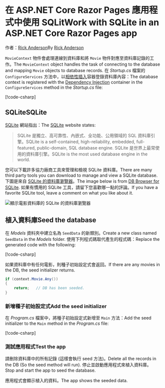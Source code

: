 # <a name="work-with-sqlite-in-an-aspnet-core-razor-pages-app"></a><span data-ttu-id="59e7d-101">在 ASP.NET Core Razor Pages 應用程式中使用 SQLit</span><span class="sxs-lookup"><span data-stu-id="59e7d-101">Work with SQLite in an ASP.NET Core Razor Pages app</span></span>

<span data-ttu-id="59e7d-102">作者：[Rick Anderson](https://twitter.com/RickAndMSFT)</span><span class="sxs-lookup"><span data-stu-id="59e7d-102">By [Rick Anderson](https://twitter.com/RickAndMSFT)</span></span>

<span data-ttu-id="59e7d-103">`MovieContext` 物件會處理連線到資料庫和將 `Movie` 物件對應至資料庫記錄的工作。</span><span class="sxs-lookup"><span data-stu-id="59e7d-103">The `MovieContext` object handles the task of connecting to the database and mapping `Movie` objects to database records.</span></span> <span data-ttu-id="59e7d-104">在 *Startup.cs* 檔案的 `ConfigureServices` 方法中，以[相依性插入](xref:fundamentals/dependency-injection)容器登錄資料庫內容：</span><span class="sxs-lookup"><span data-stu-id="59e7d-104">The database context is registered with the [Dependency Injection](xref:fundamentals/dependency-injection) container in the `ConfigureServices` method in the *Startup.cs* file:</span></span>

[!code-csharp[](code/Startup.cs?name=snippet2&highlight=6-8)]

## <a name="sqlite"></a><span data-ttu-id="59e7d-105">SQLite</span><span class="sxs-lookup"><span data-stu-id="59e7d-105">SQLite</span></span>

<span data-ttu-id="59e7d-106">[SQLite](https://www.sqlite.org/) 網站指出：</span><span class="sxs-lookup"><span data-stu-id="59e7d-106">The [SQLite](https://www.sqlite.org/) website states:</span></span>

> <span data-ttu-id="59e7d-107">SQLite 是獨立、高可靠性、內嵌式、全功能、公用領域的 SQL 資料庫引擎。</span><span class="sxs-lookup"><span data-stu-id="59e7d-107">SQLite is a self-contained, high-reliability, embedded, full-featured, public-domain, SQL database engine.</span></span> <span data-ttu-id="59e7d-108">SQLite 是世界上最常使用的資料庫引擎。</span><span class="sxs-lookup"><span data-stu-id="59e7d-108">SQLite is the most used database engine in the world.</span></span>

<span data-ttu-id="59e7d-109">您可以下載許多協力廠商工具來管理和檢視 SQLite 資料庫。</span><span class="sxs-lookup"><span data-stu-id="59e7d-109">There are many third party tools you can download to manage and view a SQLite database.</span></span> <span data-ttu-id="59e7d-110">下圖是來自 [SQLite 的資料庫瀏覽器](http://sqlitebrowser.org/)。</span><span class="sxs-lookup"><span data-stu-id="59e7d-110">The image below is from [DB Browser for SQLite](http://sqlitebrowser.org/).</span></span> <span data-ttu-id="59e7d-111">如果有慣用的 SQLite 工具，請留下您喜歡哪一點的評論。</span><span class="sxs-lookup"><span data-stu-id="59e7d-111">If you have a favorite SQLite tool, leave a comment on what you like about it.</span></span>

![顯示電影資料庫的 SQLite 的資料庫瀏覽器](../../tutorials/first-mvc-app-xplat/working-with-sql/_static/dbb.png)

## <a name="seed-the-database"></a><span data-ttu-id="59e7d-113">植入資料庫</span><span class="sxs-lookup"><span data-stu-id="59e7d-113">Seed the database</span></span>

<span data-ttu-id="59e7d-114">在 *Models* 資料夾中建立名為 `SeedData` 的新類別。</span><span class="sxs-lookup"><span data-stu-id="59e7d-114">Create a new class named `SeedData` in the *Models* folder.</span></span> <span data-ttu-id="59e7d-115">使用下列程式碼取代產生的程式碼：</span><span class="sxs-lookup"><span data-stu-id="59e7d-115">Replace the generated code with the following:</span></span>

[!code-csharp[](code/Models/SeedData.cs)]

<span data-ttu-id="59e7d-116">如果資料庫中有任何電影，則種子初始設定式會返回。</span><span class="sxs-lookup"><span data-stu-id="59e7d-116">If there are any movies in the DB, the seed initializer returns.</span></span>

```csharp
if (context.Movie.Any())
{
    return;   // DB has been seeded.
}
```

<a name="si"></a>
### <a name="add-the-seed-initializer"></a><span data-ttu-id="59e7d-117">新增種子初始設定式</span><span class="sxs-lookup"><span data-stu-id="59e7d-117">Add the seed initializer</span></span>

<span data-ttu-id="59e7d-118">在 *Program.cs* 檔案中，將種子初始設定式新增至 `Main` 方法：</span><span class="sxs-lookup"><span data-stu-id="59e7d-118">Add the seed initializer to the `Main` method in the *Program.cs* file:</span></span>

[!code-csharp[](../../tutorials/razor-pages/razor-pages-start/sample/RazorPagesMovie/Program.cs)]

### <a name="test-the-app"></a><span data-ttu-id="59e7d-119">測試應用程式</span><span class="sxs-lookup"><span data-stu-id="59e7d-119">Test the app</span></span>

<span data-ttu-id="59e7d-120">請刪除資料庫中的所有記錄 (這樣會執行 seed 方法)。</span><span class="sxs-lookup"><span data-stu-id="59e7d-120">Delete all the records in the DB (So the seed method will run).</span></span> <span data-ttu-id="59e7d-121">停止並啟動應用程式來植入資料庫。</span><span class="sxs-lookup"><span data-stu-id="59e7d-121">Stop and start the app to seed the database.</span></span>

<span data-ttu-id="59e7d-122">應用程式會顯示植入的資料。</span><span class="sxs-lookup"><span data-stu-id="59e7d-122">The app shows the seeded data.</span></span>